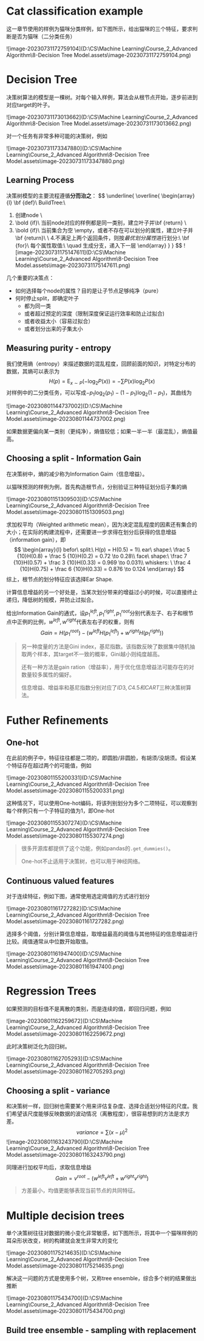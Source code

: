# Cat classification example

这一章节使用的样例为猫咪分类样例，如下图所示，给出猫咪的三个特征，要求判断是否为猫咪（二分类任务）

![image-20230731172759104](D:\CS\Machine Learning\Course_2_Advanced Algorithm\8-Decision Tree Model.assets\image-20230731172759104.png)



# Decision Tree

决策树算法的模型是一棵树。对每个输入样例，算法会从根节点开始，逐步前进到对应target的叶子。

![image-20230731173013662](D:\CS\Machine Learning\Course_2_Advanced Algorithm\8-Decision Tree Model.assets\image-20230731173013662.png)



对一个任务有非常多种可能的决策树，例如

![image-20230731173347880](D:\CS\Machine Learning\Course_2_Advanced Algorithm\8-Decision Tree Model.assets\image-20230731173347880.png)



## Learning Process

决策树模型的主要流程遵循**分而治之**：
$$
\underline{
\overline{
\begin{array}{l}
\bf {def}\ BuildTree:\\
1. 创建node \\
2. \bold {if}\ 当前node对应的样例都是同一类别，建立叶子并\bf {return} \\
3. \bold {if}\ 当前集合为空 \empty，或者不存在可以划分的属性，建立叶子并\bf {return}\\
\\
4.不满足上两个返回条件，则按*最优划分属性*进行划分:\\
\bf {for}\ 每个属性取值:\\
\quad 生成分支，递入下一层
\end{array}
}
}
$$
![image-20230731175147611](D:\CS\Machine Learning\Course_2_Advanced Algorithm\8-Decision Tree Model.assets\image-20230731175147611.png)



几个重要的决策点：

- 如何选择每个node的属性？目的是让子节点足够纯净（pure）
- 何时停止split，即确定叶子
  * 都为同一类
  * 或者超过预定的深度（限制深度保证运行效率和防止过拟合)
  * 或者收益太小（容易过拟合）
  * 或者划分出来的子集太小



## Measuring purity - entropy

我们使用熵（entropy）来描述数据的混乱程度，回顾前面的知识，对特定分布的数据，其熵可以表示为
$$
H(p) = \mathrm {E}_{x\sim P}(-\log_2 P(x)) = -\sum P(x)\log_2 P(x)
$$
对样例中的二分类任务，可以写成$-p_1\log_2 (p_1) - (1 - p_1)\log_2 (1 - p_1)$，其曲线为

![image-20230801144737002](D:\CS\Machine Learning\Course_2_Advanced Algorithm\8-Decision Tree Model.assets\image-20230801144737002.png)

如果数据更偏向某一类别（更纯净），熵值较低；如果一半一半（最混乱），熵值最高。



## Choosing a split - Information Gain 

在决策树中，熵的减少称为Information Gaim（信息增益）。

以猫咪预测的样例为例，首先构造根节点，分别验证三种特征划分后子集的熵

![image-20230801151309503](D:\CS\Machine Learning\Course_2_Advanced Algorithm\8-Decision Tree Model.assets\image-20230801151309503.png)



求加权平均（Weighted arithmetic mean），因为决定混乱程度的因素还有集合的大小；在实际的构建流程中，还需要进一步求得在划分后获得的信息增益（information gain），即
$$
\begin{array}{l}
befor\ split:\ H(p) = H(0.5) = 1\\
ear\ shape:\ \frac 5 {10}H(0.8) + \frac 5 {10}H(0.2) = 0.72 \to 0.28\\
face\ shape:\ \frac 7 {10}H(0.57) + \frac 3 {10}H(0.33) = 0.969 \to 0.031\\
whiskers: \ \frac 4 {10}H(0.75) + \frac 6 {10}H(0.33) = 0.876 \to 0.124
\end{array}
$$
综上，根节点的划分特征应该选择Ear Shape.

计算信息增益的另一个好处是，当某次划分带来的增益过小的时候，可以直接终止递归，降低树的规模，并防止过拟合。



给出Information Gain的通式，设$p_1^{left}, p_1^{right}, p_1^{root}$分别代表左子、右子和根节点中正例的比例，$w^{left}, w^{right}$代表左右子的权重，则有
$$
Gain = H(p_1^{root}) - (w^{left}H(p_1^{left}) + w^{right}H(p_1^{right}))
$$

> 另一种度量的方法是Gini index，基尼指数。该指数反映了数据集中随机抽取两个样本，其target不一致的概率，Gini越小则纯度越高。
>
> 还有一种方法是gain ration（增益率），用于优化信息增益法可能存在的对数量较多属性的偏好。
>
> 信息增益、增益率和基尼指数分别对应了$ID3, C4.5和CART$三种决策树算法。



# Futher Refinements

## One-hot

在此前的例子中，特征往往都是二项的，即圆脸/非圆脸，有胡须/没胡须。假设某个特征存在超过两个的可能值，例如

![image-20230801155200331](D:\CS\Machine Learning\Course_2_Advanced Algorithm\8-Decision Tree Model.assets\image-20230801155200331.png)

这种情况下，可以使用One-hot编码，将该列别划分为多个二项特征，可以观察到每个样例只有一个子特征的值为1，即One-hot

![image-20230801155307274](D:\CS\Machine Learning\Course_2_Advanced Algorithm\8-Decision Tree Model.assets\image-20230801155307274.png)

> 很多开源库都提供了这个功能，例如pandas的`.get_dummies()`。
>
> One-hot不止适用于决策树，也可以用于神经网络。



## Continuous valued features

对于连续特征，例如下图，通常使用选定阈值的方式进行划分

![image-20230801161727282](D:\CS\Machine Learning\Course_2_Advanced Algorithm\8-Decision Tree Model.assets\image-20230801161727282.png)



选择多个阈值，分别计算信息增益，取增益最高的阈值与其他特征的信息增益进行比较。阈值通常从中位数开始取值。

![image-20230801161947400](D:\CS\Machine Learning\Course_2_Advanced Algorithm\8-Decision Tree Model.assets\image-20230801161947400.png)



# Regression Trees

如果预测的目标值不是离散的类别，而是连续的值，即回归问题，例如

![image-20230801162259672](D:\CS\Machine Learning\Course_2_Advanced Algorithm\8-Decision Tree Model.assets\image-20230801162259672.png)

此时决策树泛化为回归树。

![image-20230801162705293](D:\CS\Machine Learning\Course_2_Advanced Algorithm\8-Decision Tree Model.assets\image-20230801162705293.png)



## Choosing a split - variance

和决策树一样，回归树也需要某个用来评估复杂度、选择合适划分特征的尺度。我们希望该尺度能够反映数据的波动情况（离散程度），很容易想到的方法是求方差。
$$
variance = \sum(x - \mu)^2
$$
![image-20230801163243790](D:\CS\Machine Learning\Course_2_Advanced Algorithm\8-Decision Tree Model.assets\image-20230801163243790.png)

同理进行加权平均后，求取信息增益
$$
Gain = v^{root} - (w^{left}v^{left} + w^{right}v^{right})
$$

> 方差最小，均值更能够表现当前节点的共同特征。





# Multiple decision trees

单个决策树往往对数据的微小变化非常敏感，如下图所示，将其中一个猫咪样例的耳朵形状改变，树的构建就会发生非常大的变化

![image-20230801175214635](D:\CS\Machine Learning\Course_2_Advanced Algorithm\8-Decision Tree Model.assets\image-20230801175214635.png)



解决这一问题的方式是使用多个树，又称tree ensemble，综合多个树的结果做出推断

![image-20230801175434700](D:\CS\Machine Learning\Course_2_Advanced Algorithm\8-Decision Tree Model.assets\image-20230801175434700.png)



## Build tree ensemble - sampling with replacement

